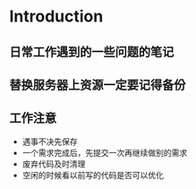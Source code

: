# Introduction

## 日常工作遇到的一些问题的笔记

## 替换服务器上资源一定要记得备份

## 工作注意

* 遇事不决先保存
* 一个需求完成后，先提交一次再继续做别的需求
* 废弃代码及时清理
* 空闲的时候看以前写的代码是否可以优化  

